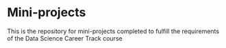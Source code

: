# Mini-projects
This is the repository for mini-projects completed to fulfill the requirements of the Data Science Career Track course 
